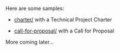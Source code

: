 Here are some samples:

  * [charter/](charter) with a Technical Project Charter

  * [call-for-proposal/](call-for-proposal) with a Call for Proposal

More coming later...